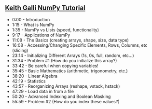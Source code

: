 ## [Keith Galli NumPy Tutorial](https://www.youtube.com/watch?v=GB9ByFAIAH4&t=15s)

- 0:00 - Introduction
- 1:15 - What is NumPy
- 1:35 - NumPy vs Lists (speed, functionality)
- 9:17 - Applications of NumPy
- 11:08 - The Basics (creating arrays, shape, size, data type)
- 16:08 - Accessing/Changing Specific Elements, Rows, Columns, etc (slicing)
- 23:14 - Initializing Different Arrays (1s, 0s, full, random, etc...)
- 31:34 - Problem #1 (How do you initialize this array?)
- 33:42 - Be careful when copying variables!
- 35:45 - Basic Mathematics (arithmetic, trigonometry, etc.)
- 38:20 - Linear Algebra
- 42:19 - Statistics
- 43:57 - Reorganizing Arrays (reshape, vstack, hstack)
- 47:29 - Load data in from a file
- 50:20 - Advanced Indexing and Boolean Masking
- 55:59 - Problem #2 (How do you index these values?)